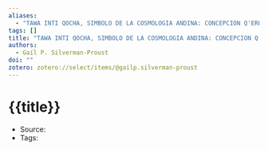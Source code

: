 ```yaml
---
aliases:
  - "TAWA INTI QOCHA, SIMBOLO DE LA COSMOLOGIA ANDINA: CONCEPCION Q'ERO DEL ESPACIO"
tags: []
title: "TAWA INTI QOCHA, SIMBOLO DE LA COSMOLOGIA ANDINA: CONCEPCION Q'ERO DEL ESPACIO"
authors:
  - Gaíl P. Silverman-Proust
doi: ""
zotero: zotero://select/items/@gailp.silverman-proust
---
```

<!-- START_TEMPLATE -->
# {{title}}

- Source:
- Tags: 
<!-- END_TEMPLATE -->